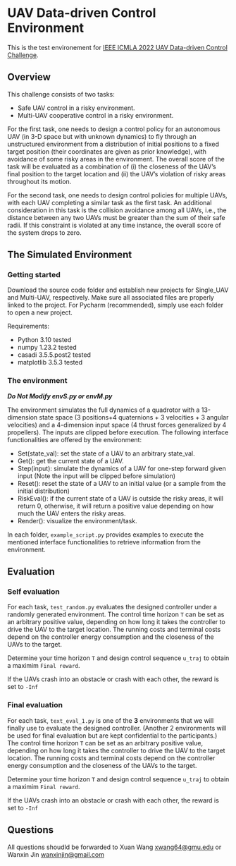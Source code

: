 # UAV Data-driven Control Environment
This is the test environement for [IEEE ICMLA 2022 UAV Data-driven Control Challenge](https://www.icmla-conference.org/icmla22/Challenge_ICMLA.pdf). 
## Overview
This challenge consists of two tasks:
- Safe UAV control in a risky environment.
- Multi-UAV cooperative control in a risky environment.

For the first task, one needs to design a control policy for an autonomous UAV (in 3-D space but with unknown dynamics) to fly through an unstructured environment from a distribution of initial positions to a fixed target position (their coordinates are given as prior knowledge), with avoidance of some risky areas in the environment. The overall score of the task will be evaluated as a combination of (i) the closeness of the UAV’s final position to the target location and (ii) the UAV’s
violation of risky areas throughout its motion.

For the second task, one needs to design control policies for multiple UAVs, with each UAV completing a similar task as the first task. An additional consideration in this task is the collision avoidance among all UAVs, i.e., the distance between any two UAVs must be greater than the sum of their safe radii. If this constraint is violated at any time instance, the overall score of the system drops to zero.


## The Simulated Environment
### Getting started 
Download the source code folder and establish new projects for Single_UAV and Multi-UAV, respectively. Make sure all associated files are properly linked to the project. For Pycharm (recommended), simply use each folder to open a new project.

Requirements:
- Python  3.10 tested
- numpy  1.23.2 tested 
- casadi  3.5.5.post2 tested
- matplotlib  3.5.3 tested

### The environment
***Do Not Modify envS.py or envM.py***

The environment simulates the full dynamics of a quadrotor with a 13-dimension state space (3 positions+4 quaternions + 3 velocities + 3 angular velocities) and a 4-dimension input space (4 thrust forces generalized by 4 propellers). The inputs are clipped before execution.
The following interface functionalities are offered by the environment:
- Set(state_val): set the state of a UAV to an arbitrary state_val.
- Get(): get the current state of a UAV.
- Step(input): simulate the dynamics of a UAV for one-step forward given input (Note the
input will be clipped before simulation)
- Reset(): reset the state of a UAV to an initial value (or a sample from the initial distribution)
- RiskEval(): if the current state of a UAV is outside the risky areas, it will return 0, otherwise,
it will return a positive value depending on how much the UAV enters the risky areas.
- Render(): visualize the environment/task.

In each folder, `example_script.py` provides examples to execute the mentioned interface functionalities to retrieve information from the environment.


## Evaluation
### Self evaluation
For each task, `test_random.py` evaluates the designed controller under a randomly generated environment. The control time horizon `T` can be set as an arbitrary positive value, depending on how long it takes the controller to drive the UAV to the target location. The running costs and terminal costs depend on the controller energy consumption and the closeness of the UAVs to the target. 

Determine your time horizon `T` and design control sequence `u_traj` to obtain a maximim `Final reward`.

If the UAVs crash into an obstacle or crash with each other, the reward is set to `-Inf`

### Final evaluation 
For each task, `text_eval_1.py` is one of the __3__ environments that we will finally use to evaluate the designed controller. (Another 2 environments will be used for final evaluation but are kept confidential to the participants.) The control time horizon `T` can be set as an arbitrary positive value, depending on how long it takes the controller to drive the UAV to the target location. The running costs and terminal costs depend on the controller energy consumption and the closeness of the UAVs to the target. 

Determine your time horizon `T` and design control sequence `u_traj` to obtain a maximim `Final reward`.

If the UAVs crash into an obstacle or crash with each other, the reward is set to `-Inf`

## Questions
All questions shoudld be forwarded to Xuan Wang [xwang64@gmu.edu](xwang64@gmu.edu) or Wanxin Jin [wanxinjin@gmail.com](wanxinjin@gmail.com)
